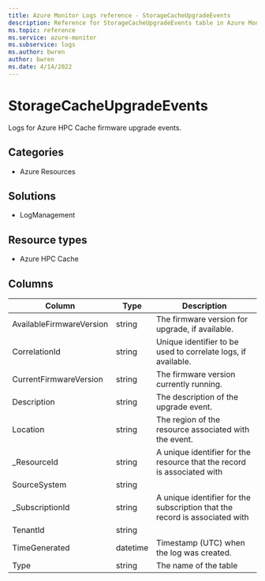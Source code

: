 ```yaml
---
title: Azure Monitor Logs reference - StorageCacheUpgradeEvents
description: Reference for StorageCacheUpgradeEvents table in Azure Monitor Logs.
ms.topic: reference
ms.service: azure-monitor
ms.subservice: logs
ms.author: bwren
author: bwren
ms.date: 4/14/2022
---
```


# StorageCacheUpgradeEvents

 Logs for Azure HPC Cache firmware upgrade events.

## Categories

- Azure Resources
## Solutions

- LogManagement
## Resource types

- Azure HPC Cache




## Columns

| Column | Type | Description |
| --- | --- | --- |
| AvailableFirmwareVersion | string | The firmware version for upgrade, if available. |
| CorrelationId | string | Unique identifier to be used to correlate logs, if available. |
| CurrentFirmwareVersion | string | The firmware version currently running. |
| Description | string | The description of the upgrade event. |
| Location | string | The region of the resource associated with the event. |
| _ResourceId | string | A unique identifier for the resource that the record is associated with |
| SourceSystem | string |  |
| _SubscriptionId | string | A unique identifier for the subscription that the record is associated with |
| TenantId | string |  |
| TimeGenerated | datetime | Timestamp (UTC) when the log was created. |
| Type | string | The name of the table |
